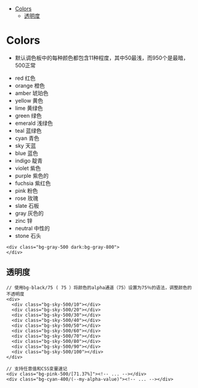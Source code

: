 <!-- @import "[TOC]" {cmd="toc" depthFrom=1 depthTo=6 orderedList=false} -->

<!-- code_chunk_output -->

- [Colors](#colors)
  - [透明度](#透明度)

<!-- /code_chunk_output -->

# Colors

* 默认调色板中的每种颜色都包含11种程度，其中50最浅，而950个是最暗，500正常

- red 红色
- orange 橙色
- amber 琥珀色
- yellow 黄色
- lime 黄绿色
- green 绿色
- emerald 浅绿色
- teal 蓝绿色
- cyan 青色
- sky 天蓝
- blue 蓝色
- indigo 靛青
- violet 紫色
- purple 紫色的
- fuchsia 紫红色
- pink 粉色
- rose 玫瑰
- slate 石板
- gray 灰色的
- zinc 锌
- neutral 中性的
- stone 石头

```tsx
<div class="bg-gray-500 dark:bg-gray-800">
</div>
```

## 透明度

```tsx
// 使用bg-black/75 ( 75 ）将颜色的alpha通道（75）设置为75％的语法，调整颜色的不透明度
<div>
  <div class="bg-sky-500/10"></div>
  <div class="bg-sky-500/20"></div>
  <div class="bg-sky-500/30"></div>
  <div class="bg-sky-500/40"></div>
  <div class="bg-sky-500/50"></div>
  <div class="bg-sky-500/60"></div>
  <div class="bg-sky-500/70"></div>
  <div class="bg-sky-500/80"></div>
  <div class="bg-sky-500/90"></div>
  <div class="bg-sky-500/100"></div>
</div>

// 支持任意值和CSS变量速记
<div class="bg-pink-500/[71.37%]"><!-- ... --></div>
<div class="bg-cyan-400/(--my-alpha-value)"><!-- ... --></div>
```
